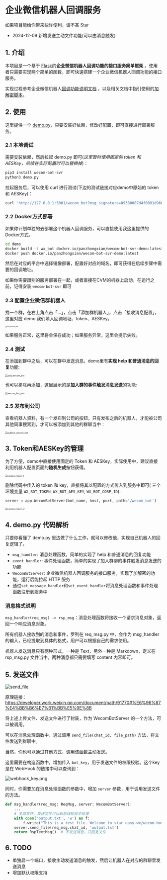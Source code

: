 # 企业微信机器人回调服务

如果项目能给你带来些许便利，请不吝 Star

- 2024-12-09 新增发送主动文件功能(可以由消息触发)

## 1. 介绍

本项目是一个基于 [Flask](https://flask.palletsprojects.com/en/1.1.x/)的**企业微信机器人回调功能的接口服务简单框架**
。使用者只需要实现两个简单的函数，即可快速搭建一个企业微信机器人回调功能的接口服务。

实现过程参考企业微信机器人[回调功能说明文档](https://developer.work.weixin.qq.com/document/path/99399)
，以及相关文档中指引使用的[加解密脚本](https://github.com/sbzhu/weworkapi_python/tree/master/callback)。

## 2. 使用

这里提供一个 [demo.py](./demo/demo.py)，只要安装好依赖，修改好配置，即可直接进行部署服务。

### 2.1 本地调试

需要安装依赖，然后拉起 demo.py 即可(*这里暂时使用固定的 token 和 AESKey，后续在实际配置时可以替换掉*)：

```bash
pip3 install wecom-bot-svr
python3 demo.py
```

拉起服务后，可以使用 curl 进行测试(下边的测试链接对应demo中原始的 token 和 AESKey)：

```bash
curl 'http://127.0.0.1:5001/wecom_bot?msg_signature=09380007d4f0891d966988e5450ad794c77fa01c&timestamp=1703041184&nonce=1703023880&echostr=oCdlC8pJ%2FDIjXnC8F9reyjDYlSImCmIgxA4prPD%2Bl2Fj5qBHjFiWnpelQofsDCJrSEvNVTET6oQmoXLQxzUkyQ%3D%3D'
```

### 2.2 Docker方式部署

如果你计划单独的去部署这个机器人回调服务，可以直接使用我这里提供的Docker方式。

```bash
cd demo
docker build -t wx_bot docker.io/panzhongxian/wecom-bot-svr-demo:latest .
docker push docker.io/panzhongxian/wecom-bot-svr-demo:latest
```

然后在对应的平台中选择镜像部署，配置好对应的域名，即可获得在后续步骤中需要的回调地址。

如果你需要跟别的服务部署在一起，或者直接在CVM的机器上启动，在运行之前，记得安装 `wecom-bot-svr` 即可

### 2.3 配置企业微信群机器人

找一个群，在右上角点击「...」，点击「添加群机器人」，点击「接收消息配置」， 这里对应 demo 我们填入回调地址、token、AESKey。

<img src="images/new_wecom_bot.png" alt="new_wecom_bot" style="zoom:33%;" />

如果服务正常，这里将会保存成功；如果服务异常，这里会提示失败。

### 2.4 测试

在添加到群中之后，可以在群中发送消息。demo里有**实现 help 和普通消息的回复**功能:

<img src="images/add_wecom_bot.png" alt="add_wecom_bot" style="zoom:50%;" />

也可以移除再添加，这里展示的是**加入群的事件触发消息发送**的功能:

<img src="images/wecom_bot_join.png" alt="wecom_bot_join" style="zoom:50%;" />

### 2.5 发布到公司

查看机器人资料，有一个发布到公司的按钮，只有发布之后的机器人，才能被公司其他同事搜索到，才可以被添加到其他的群聊当中：

<img src="images/publish_wecom_bot.png" alt="publish_wecom_bot" style="zoom:50%;" />

## 3. Token和AESKey的管理

为了方便，demo中直接使用固定的 Token 和 AESKey，实际使用中，建议直接利用机器人配置页面的**随机生成**按钮获得。

<img src="images/random_token_1.png" alt="random_token_1" style="zoom:50%;" />

删除代码中传入的 token 和 key，直接将其以配置的方式传入到服务中即可(
三个环境变量 `WX_BOT_TOKEN`, `WX_BOT_AES_KEY`, `WX_BOT_CORP_ID`):

```python
server = app.WecomBotServer(bot_name, host, port, path='/wecom_bot')
```

<img src="images/random_token_2.png" alt="random_token_2" style="zoom:50%;" />

## 4. demo.py 代码解析

只要你看懂了 demo.py 里边做了什么工作，就可以修改他，实现自己机器人的回复逻辑了。

- `msg_handler`: 消息处理函数，简单的实现了 help 和普通消息的回复功能
- `event_handler`: 事件处理函数，简单的实现了加入群聊的事件触发消息发送的功能
- `WecomBotServer`: 企业微信机器人回调服务的接口服务，实现了加解密的功能，运行后能拉起 HTTP 服务
- 通过`set_message_handler`和`set_event_handler`将消息处理函数和事件处理函数注册到服务中

### 消息格式说明

`msg_handler(req_msg) -> rsp_msg`：消息处理函数将接收一个请求消息对象，返回一个响应消息对象。

所有机器人接收到的消息和事件，罗列在 req_msg.py 中，会作为 msg_handler 的输入，已经提取到具体的格式，用户可以根据自己的需求使用。

机器人发送消息只有两种形式，一种是 Text，另外一种是 Markdown，定义在 rsp_msg.py 文件当中。两种消息都只需要填写 content 内容即可。

## 5. 发送文件

![send_file](images/send_file.png)

原理链接：<https://developer.work.weixin.qq.com/document/path/91770#%E6%96%87%E4%BB%B6%E7%B1%BB%E5%9E%8B>

将上述上传文件、发送文件进行了封装，作为 WecomBotServer 的一个方法，可以被调用。

可以在消息处理函数中，通过调用 `send_file(chat_id, file_path)` 方法，将文件发送到群聊中。

当然，你也可以通过其他方式，调用该函数主动发送。

这里需要在构造函数中，增加传入 `bot_key`，用于发送文件的权限校验。这个key是在 WebHook 的链接中可以查询到：

![webhook_key.png](images%2Fwebhook_key.png)

同时，你需要加在消息处理函数的参数中，增加 `server` 参数，用于调用发送文件的方法。

```python
def msg_handler(req_msg: ReqMsg, server: WecomBotServer):
    ...
    # 生成文件、发送文件可以新启线程异步处理
    with open('output.txt', 'w') as f:
        f.write("This is a test file. Welcome to star easy-wx/wecom-bot-svr!")
    server.send_file(req_msg.chat_id, 'output.txt')
    return RspTextMsg()  # 不发送消息，只回复文件
```

## 6. TODO

- 单独启一个端口，接收主动发送消息的触发，然后让机器人在对应的群聊里发送消息
- 增加默认权限支持

